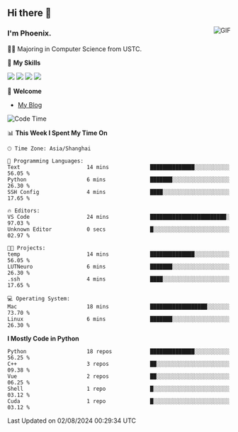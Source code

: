 ## Hi there 👋
<img align="right" alt="GIF" src="https://raw.githubusercontent.com/JoeyBling/JoeyBling/master/pic/pusheencode.gif" />

### I'm Phoenix.

👨‍🎓 Majoring in Computer Science from USTC.

🌟 **My Skills**

![](https://img.shields.io/badge/-Python-3e74a2?style=flat-square&logo=Python&logoColor=fff)
![](https://img.shields.io/badge/-C++-9f62a5?style=flat&logo=cplusplus&logoColor=white)
![](https://img.shields.io/badge/-Linux-185886?style=flat-square&logo=Linux&logoColor=fff)
![](https://img.shields.io/badge/-Rust-ff4136?style=flat-square&logo=Rust&logoColor=fff)

💬 **Welcome**

- [My Blog](https://ysy-phoenix.github.io/)

<!--START_SECTION:waka-->
![Code Time](http://img.shields.io/badge/Code%20Time-777%20hrs%2010%20mins-blue)

📊 **This Week I Spent My Time On** 

```text
🕑︎ Time Zone: Asia/Shanghai

💬 Programming Languages: 
Text                     14 mins             ██████████████░░░░░░░░░░░   56.05 % 
Python                   6 mins              ███████░░░░░░░░░░░░░░░░░░   26.30 % 
SSH Config               4 mins              ████░░░░░░░░░░░░░░░░░░░░░   17.65 % 

🔥 Editors: 
VS Code                  24 mins             ████████████████████████░   97.03 % 
Unknown Editor           0 secs              █░░░░░░░░░░░░░░░░░░░░░░░░   02.97 % 

🐱‍💻 Projects: 
temp                     14 mins             ██████████████░░░░░░░░░░░   56.05 % 
LUTNeuro                 6 mins              ███████░░░░░░░░░░░░░░░░░░   26.30 % 
.ssh                     4 mins              ████░░░░░░░░░░░░░░░░░░░░░   17.65 % 

💻 Operating System: 
Mac                      18 mins             ██████████████████░░░░░░░   73.70 % 
Linux                    6 mins              ███████░░░░░░░░░░░░░░░░░░   26.30 % 
```

**I Mostly Code in Python** 

```text
Python                   18 repos            ██████████████░░░░░░░░░░░   56.25 % 
C++                      3 repos             ██░░░░░░░░░░░░░░░░░░░░░░░   09.38 % 
Vue                      2 repos             ██░░░░░░░░░░░░░░░░░░░░░░░   06.25 % 
Shell                    1 repo              █░░░░░░░░░░░░░░░░░░░░░░░░   03.12 % 
Cuda                     1 repo              █░░░░░░░░░░░░░░░░░░░░░░░░   03.12 % 
```




 Last Updated on 02/08/2024 00:29:34 UTC
<!--END_SECTION:waka-->

<!--
**ysy-phoenix/ysy-phoenix** is a ✨ _special_ ✨ repository because its `README.md` (this file) appears on your GitHub profile.

Here are some ideas to get you started:

- 🔭 I’m currently working on ...
- 🌱 I’m currently learning ...
- 👯 I’m looking to collaborate on ...
- 🤔 I’m looking for help with ...
- 💬 Ask me about ...
- 📫 How to reach me: ...
- 😄 Pronouns: ...
- ⚡ Fun fact: ...
-->

